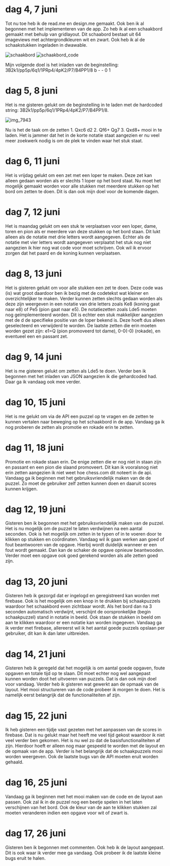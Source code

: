 # dag 4, 7 juni

Tot nu toe heb ik de read.me en design.me gemaakt. Ook ben ik al begonnen met het implementeren van de app. Zo heb ik al een schaakbord gemaakt met behulp van gridlayout. Dit schaabord bestaat uit 64 imageviews met achtergrondkleuren wit en zwart. Ook heb ik al de schaakstukken ingeladen in dwawable. 

![schaakbord](https://user-images.githubusercontent.com/36193067/41087605-696ace3a-6a3d-11e8-8a43-584ad7cff8cb.png)
![schaakbord_code](https://user-images.githubusercontent.com/36193067/41087606-69883ad8-6a3d-11e8-8fcd-8e8862540005.png)

Mijn volgende doel is het inladen van de beginstelling: 3B2k1/pp5p/6q1/1PRp4/4pK2/P7/B4PP1/8 b - - 0 1

# dag 5, 8 juni
Het is me gisteren gelukt om de beginstelling in te laden met de hardcoded string: 3B2k1/pp5p/6q1/1PRp4/4pK2/P7/B4PP1/8.

![img_7943](https://user-images.githubusercontent.com/36193067/41151198-5f1ae040-6b10-11e8-8c19-bbd1cec4d1de.JPG)

Nu is het de taak om de zetten 1. Qxc6 d2 2. Qf6+ Qg7 3. Qxd8+ mooi in te laden. Het is jammer dat het in de korte notatie staat aangezien er nu veel meer zoekwerk nodig is om de plek te vinden waar het stuk staat.

# dag 6, 11 juni
Het is vrijdag gelukt om een zet met een loper te maken. Deze zet kan alleen gedaan worden als er slechts 1 loper op het bord staat. Nu moet het mogelijk gemaakt worden voor alle stukken met meerdere stukken op het bord om zetten te doen. Dit is dan ook mijn doel voor de komende dagen.

# dag 7, 12 juni
Het is maandag gelukt om een stuk te verplaatsen voor een loper, dame, toren en pion als er meerdere van deze stukken op het bord staan. Dit lukt alleen als de notatie met drie letters wordt aangegeven. Echter als de notatie met vier letters wordt aangegeven verplaatst het stuk nog niet aangezien ik hier nog wat code voor moet schrijven. Ook wil ik ervoor zorgen dat het paard en de koning kunnen verplaatsen.

# dag 8, 13 juni
Het is gisteren gelukt om voor alle stukken een zet te doen. Deze code was (is) wat groot daardoor ben ik bezig met de codetekst wat kleiner en overzichtelijker te maken. Verder kunnen zetten slechts gedaan worden als deze zijn weergeven in een notatie van drie letters zoals Ke8 (koning gaat naar e8) of Pe5 (pion gaat naar e5). De notatiezetten zoals Lde5 moeten nog geïmplementeerd worden. Dit is echter een stuk makkelijker aangezien met de d de specifieke positie van de loper bekend is. Deze hoeft dus alleen geselecteerd en verwijderd te worden. De laatste zetten die erin moeten worden gezet zijn: e1=Q (pion promoveerd tot dame), 0-0(-0) (rokade), en eventueel een en passant zet. 

# dag 9, 14 juni
Het is me gisteren gelukt om zetten als Lde5 te doen. Verder ben ik begonnen met het inladen van JSON aangezien ik die gehardcoded had. 
Daar ga ik vandaag ook mee verder.

# dag 10, 15 juni
Het is me gelukt om via de API een puzzel op te vragen en de zetten te kunnen vertalen naar beweging op het schaakbord in de app. Vandaag ga ik nog proberen de zetten als promotie en rokade erin te zetten.

# dag 11, 18 juni
Promotie en rokade staan erin. De enige zetten die er nog niet in staan zijn en passant en een pion die slaand promoveert. Dit kan ik vooralsnog niet erin zetten aangezien ik niet weet hoe chess.com dit noteert in de api. Vandaag ga ik beginnen met het gebruiksvriendelijk maken van de de puzzel. Zo moet de gebruiker zelf zetten kunnen doen en daaruit scores kunnen krijgen.

# dag 12, 19 juni
Gisteren ben ik begonnen met het gebruiksvriendelijk maken van de puzzel. Het is nu mogelijk om de puzzel te laten verdwijnen na een aantal seconden. Ook is het mogelijk om zetten in te typen of in te voeren door te klikken op stukken en coördinaten. Vandaag wil ik gaan werken aan goed of fout beantwooren van de opgave. Hierbij wordt duidelijk wanneer er een fout wordt gemaakt. Dan kan de schaker de opgave opnieuw beantwooden. Verder moet een opgave ook goed gerekend worden als alle zetten goed zijn.

# dag 13, 20 juni
Gisteren heb ik gezorgd dat er ingelogd en geregistreerd kan worden met firebase. Ook is het mogelijk om een knop in te drukken bij schaakpuzzels waardoor het schaakbord even zichtbaar wordt. Als het bord dan na 3 seconden automatisch verdwijnt, verschijnt de oorspronkelijke (begin schaakpuzzel) stand in notatie in beeld. Ook staan de stukken in beeld om aan te klikken waardoor er een notatie kan worden ingegeven. Vandaag ga ik verder met firebase, allereerst wil ik het aantal goede puzzels opslaan per gebruiker, dit kan ik dan later uitbreiden.

# dag 14, 21 juni
Gisteren heb ik geregeld dat het mogelijk is om aantal goede opgaven, foute opgaven en totale tijd op te slaan. Dit moet echter nog wel aangepast kunnen worden doot het uitvoeren van puzzels. Dat is dan ook mijn doel voor vandaag. Verder heb ik gisteren wat gewerkt aan de opmaak van de layout. Het mooi structureren van de code probeer ik morgen te doen. Het is namelijk eerst belangrijk dat de functionaliteiten af zijn.

# dag 15, 22 juni
Ik heb gisteren een tijdje vast gezeten met het aanpassen van de scores in firebase. Dat is nu gelukt maar het heeft me veel tijd gekost waardoor ik niet veel verder ben gekomen. Het is nu wel zo dat de basisfunctionaliteiten af zijn. Hierdoor hoeft er alleen nog maar gespeeld te worden met de layout en de opmaak van de app. Verder is het belangrijk dat de schaakpuzzels mooi worden weergeven. Ook de laatste bugs van de API moeten eruit worden gehaald.

# dag 16, 25 juni
Vandaag ga ik beginnen met het mooi maken van de code en de layout aan passen. Ook zal ik in de puzzel nog een beetje spelen in het laten verschijnen van het bord. Ook de kleur van de aan te klikken stukken zal moeten veranderen indien een opgave voor wit of zwart is.

# dag 17, 26 juni
Gisteren ben ik begonnen met commenten. Ook heb ik de layout aangepast. Dit is ook waar ik verder mee ga vandaag. Ook probeer ik de laatste kleine bugs eruit te halen.

